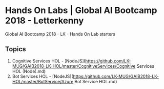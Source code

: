 # Hands On Labs  | Global AI Bootcamp 2018 - Letterkenny 
Global AI Bootcamp 2018 - LK - Hands On Lab starters

## Topics 
1. Cognitive Services HOL  - [NodeJS](https://github.com/LK-MUG/GAIB2018-LK-HOL/master/CognitiveServices/Cognitive Services HOL (Node).md)
2. Bot Services HOL   - [NodeJS](https://github.com/LK-MUG/GAIB2018-LK-HOL/master/BotService/Azure Bot Service HOL.md)

